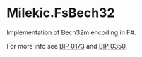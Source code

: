 # Milekic.FsBech32

Implementation of Bech32m encoding in F#.

For more info see [BIP 0173](https://en.bitcoin.it/wiki/BIP_0173) and [BIP 0350](https://en.bitcoin.it/wiki/BIP_0350).
